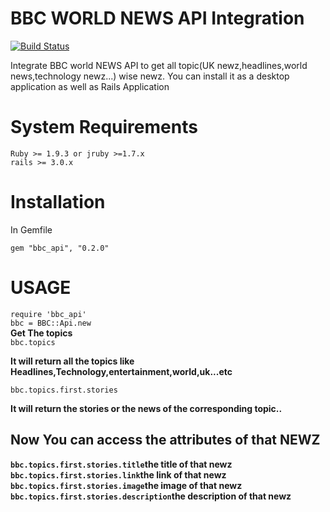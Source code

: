 <html>
  <head>
    <title>BBC API INTEGRATION</title>
  </head>
  <body>
  <h1>BBC WORLD NEWS API Integration</h1>
  <p>
  <a href="https://travis-ci.org/rajcybage/bbc_api"><img src="https://travis-ci.org/rajcybage/bbc_api.png?branch=master" alt="Build Status" /></a>
  </p>
   <div>
     <p>
      Integrate BBC world NEWS API to get all topic(UK newz,headlines,world news,technology newz...) wise newz. You can install it as a desktop application as well as Rails Application
    </p>
   </div>
   <div>
    <h1>System Requirements</h1>
    <p>
      <code>Ruby >= 1.9.3 or jruby >=1.7.x</code><br/>
      <code>rails >= 3.0.x</code>
    </p>
   </div>

   <div>
     <h1> Installation </h1>
     <p>
      In Gemfile
     </p>
     <p>
      <code>gem "bbc_api", "0.2.0" </code>
     </p>
   </div>
   
   <div>
   <h1> USAGE</h1>
   <p>
    <code>require 'bbc_api'</code><br/>
    <code>bbc = BBC::Api.new</code><br/>
    <b>Get The topics</b><br/>
    <code>bbc.topics</code><br/>
    <p><b>It will return all the topics like Headlines,Technology,entertainment,world,uk...etc</b></p>
    <code>bbc.topics.first.stories</code>
    <p><b>It will return the stories or the news of the corresponding topic..</b></p>
    <h2>Now You can access the attributes of that NEWZ</h2>
    <p><b><code>bbc.topics.first.stories.title</code><span>the title of that newz</span><br/>
    <code>bbc.topics.first.stories.link</code><span>the link of that newz</span><br/>
    <code>bbc.topics.first.stories.image</code><span>the image of that newz</span><br/>
    <code>bbc.topics.first.stories.description</code><span>the description of that newz</span></b>
    </p>
   </p>
 </body>
</html>
